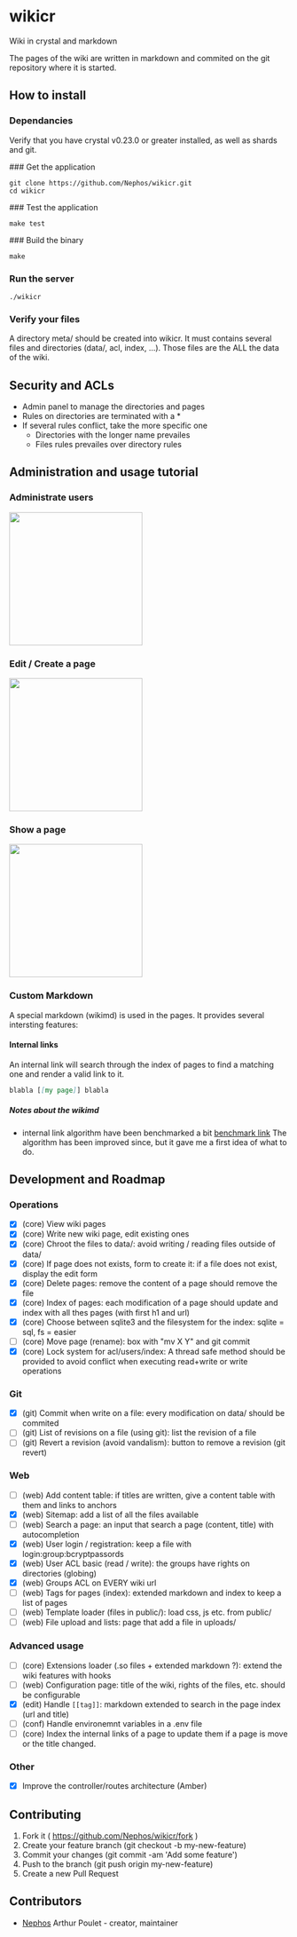# wikicr

Wiki in crystal and markdown

The pages of the wiki are written in markdown and commited on the git repository where it is started.

## How to install

### Dependancies

Verify that you have crystal v0.23.0 or greater installed, as well as shards and git.

### Get the application

    git clone https://github.com/Nephos/wikicr.git
    cd wikicr

### Test the application

    make test

### Build the binary

    make

### Run the server

    ./wikicr

### Verify your files

A directory meta/ should be created into wikicr.
It must contains several files and directories (data/, acl, index, ...).
Those files are the ALL the data of the wiki.

## Security and ACLs

* Admin panel to manage the directories and pages
* Rules on directories are terminated with a \*
* If several rules conflict, take the more specific one
  * Directories with the longer name prevailes
  * Files rules prevailes over directory rules

## Administration and usage tutorial

### Administrate users

<img width=240 src="http://imgur.com/uOipDUl.png" />

### Edit / Create a page
<img width=240 src="http://imgur.com/5uSurNa.png" />

### Show a page
<img width=240 src="http://imgur.com/gsUr3zq.png" />

### Custom Markdown
A special markdown (wikimd) is used in the pages. It provides several intersting features:

#### Internal links
An internal link will search through the index of pages to find a matching one and render a valid link to it.

```markdown
blabla [[my page]] blabla
```

##### Notes about the wikimd
- internal link algorithm have been benchmarked a bit
[benchmark link](https://gist.github.com/Nephos/ad292a3e2acc9201e6ea6342eb85dacb)
The algorithm has been improved since, but it gave me a first idea of what to do.

## Development and Roadmap

### Operations

  * [x] (core) View wiki pages
  * [x] (core) Write new wiki page, edit existing ones
  * [x] (core) Chroot the files to data/: avoid writing / reading files outside of data/
  * [x] (core) If page does not exists, form to create it: if a file does not exist, display the edit form
  * [x] (core) Delete pages: remove the content of a page should remove the file
  * [x] (core) Index of pages: each modification of a page should update and index with all thes pages (with first h1 and url)
  * [x] (core) Choose between sqlite3 and the filesystem for the index: sqlite = sql, fs = easier
  * [ ] (core) Move page (rename): box with "mv X Y" and git commit
  * [x] (core) Lock system for acl/users/index: A thread safe method should be provided to avoid conflict when executing read+write or write operations

### Git

  * [x] (git)  Commit when write on a file: every modification on data/ should be commited
  * [ ] (git)  List of revisions on a file (using git): list the revision of a file
  * [ ] (git)  Revert a revision (avoid vandalism): button to remove a revision (git revert)

### Web

  * [ ] (web)  Add content table: if titles are written, give a content table with them and links to anchors
  * [x] (web)  Sitemap: add a list of all the files available
  * [ ] (web)  Search a page: an input that search a page (content, title) with autocompletion
  * [x] (web)  User login / registration: keep a file with login:group:bcryptpassords
  * [x] (web)  User ACL basic (read / write): the groups have rights on directories (globing)
  * [x] (web)  Groups ACL on EVERY wiki url
  * [ ] (web)  Tags for pages (index): extended markdown and index to keep a list of pages
  * [ ] (web)  Template loader (files in public/): load css, js etc. from public/
  * [ ] (web)  File upload and lists: page that add a file in uploads/

### Advanced usage

  * [ ] (core) Extensions loader (.so files + extended markdown ?): extend the wiki features with hooks
  * [ ] (web)  Configuration page: title of the wiki, rights of the files, etc. should be configurable
  * [x] (edit) Handle `[[tag]]`: markdown extended to search in the page index (url and title)
  * [ ] (conf) Handle environemnt variables in a .env file
  * [ ] (core) Index the internal links of a page to update them if a page is move or the title changed.

### Other

  * [x] Improve the controller/routes architecture (Amber)

## Contributing

1. Fork it ( https://github.com/Nephos/wikicr/fork )
2. Create your feature branch (git checkout -b my-new-feature)
3. Commit your changes (git commit -am 'Add some feature')
4. Push to the branch (git push origin my-new-feature)
5. Create a new Pull Request

## Contributors

- [Nephos](https://github.com/Nephos) Arthur Poulet - creator, maintainer
